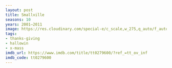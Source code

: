```yaml
---
layout: post
title: Smallville
seasons: 10
years: 2001–2011
image: https://res.cloudinary.com/special-e/c_scale,w_275,q_auto/f_auto/Series%20posters/Smallville.png
tags:
- thanks-giving
- hallowin
- x-mass
imdb_url: https://www.imdb.com/title/tt0279600/?ref_=tt_ov_inf
imdb_code: tt0279600
---
```


